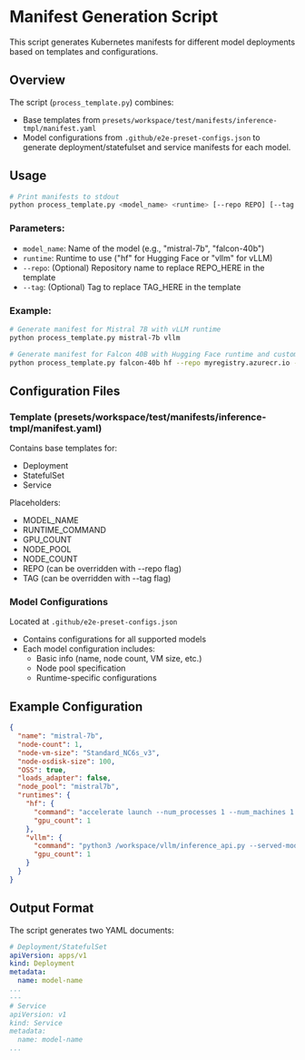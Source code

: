 # Manifest Generation Script

This script generates Kubernetes manifests for different model deployments based on templates and configurations.

## Overview

The script (`process_template.py`) combines:
- Base templates from `presets/workspace/test/manifests/inference-tmpl/manifest.yaml`
- Model configurations from `.github/e2e-preset-configs.json`
to generate deployment/statefulset and service manifests for each model.

## Usage

```bash
# Print manifests to stdout
python process_template.py <model_name> <runtime> [--repo REPO] [--tag TAG]
```

### Parameters:
- `model_name`: Name of the model (e.g., "mistral-7b", "falcon-40b")
- `runtime`: Runtime to use ("hf" for Hugging Face or "vllm" for vLLM)
- `--repo`: (Optional) Repository name to replace REPO_HERE in the template
- `--tag`: (Optional) Tag to replace TAG_HERE in the template

### Example:
```bash
# Generate manifest for Mistral 7B with vLLM runtime
python process_template.py mistral-7b vllm

# Generate manifest for Falcon 40B with Hugging Face runtime and custom repo/tag
python process_template.py falcon-40b hf --repo myregistry.azurecr.io --tag v1.0.0
```

## Configuration Files

### Template (presets/workspace/test/manifests/inference-tmpl/manifest.yaml)
Contains base templates for:
- Deployment
- StatefulSet
- Service

Placeholders:
- MODEL_NAME
- RUNTIME_COMMAND
- GPU_COUNT
- NODE_POOL
- NODE_COUNT
- REPO (can be overridden with --repo flag)
- TAG (can be overridden with --tag flag)

### Model Configurations
Located at `.github/e2e-preset-configs.json`
- Contains configurations for all supported models
- Each model configuration includes:
  - Basic info (name, node count, VM size, etc.)
  - Node pool specification
  - Runtime-specific configurations

## Example Configuration

```json
{
  "name": "mistral-7b",
  "node-count": 1,
  "node-vm-size": "Standard_NC6s_v3",
  "node-osdisk-size": 100,
  "OSS": true,
  "loads_adapter": false,
  "node_pool": "mistral7b",
  "runtimes": {
    "hf": {
      "command": "accelerate launch --num_processes 1 --num_machines 1 --machine_rank 0 --gpu_ids all /workspace/tfs/inference_api.py --pipeline text-generation --torch_dtype bfloat16",
      "gpu_count": 1
    },
    "vllm": {
      "command": "python3 /workspace/vllm/inference_api.py --served-model-name test --dtype float16 --chat-template /workspace/chat_templates/mistral-instruct.jinja",
      "gpu_count": 1
    }
  }
}
```

## Output Format
The script generates two YAML documents:
```yaml
# Deployment/StatefulSet
apiVersion: apps/v1
kind: Deployment
metadata:
  name: model-name
...
---
# Service
apiVersion: v1
kind: Service
metadata:
  name: model-name
...
```
